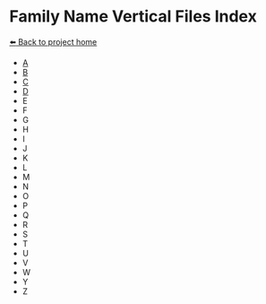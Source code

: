 # Family Name Vertical Files Index


[:arrow_left: Back to project home](https://github.com/FyoAtEPL/VerticalFiles "Back to project home")

- [A](https://github.com/FyoAtEPL/VerticalFiles/blob/main/FamilyNames/A.md "Family Vertical Files - A")
- [B](https://github.com/FyoAtEPL/VerticalFiles/blob/main/FamilyNames/B.md "Family Vertical Files - B")
- [C](https://github.com/FyoAtEPL/VerticalFiles/blob/main/FamilyNames/C.md "Family Vertical Files - C")
- [D](https://github.com/FyoAtEPL/VerticalFiles/blob/main/FamilyNames/D.md "Family Vertical Files - D")
- E
- F
- G
- H
- I
- J
- K
- L
- M
- N
- O
- P
- Q
- R
- S
- T
- U
- V
- W
- Y
- Z
